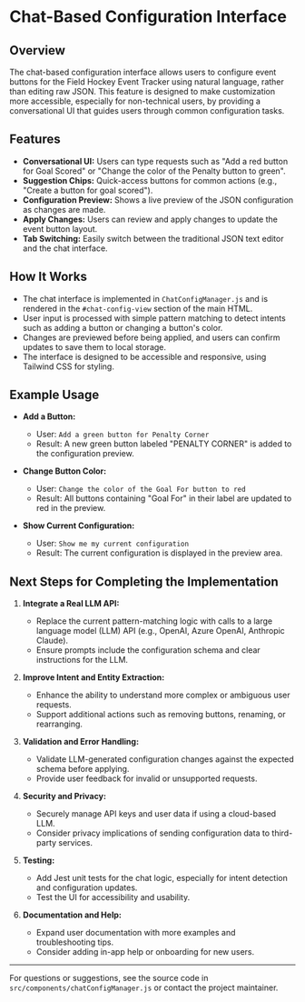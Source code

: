 # Chat-Based Configuration Interface

## Overview

The chat-based configuration interface allows users to configure event buttons for the Field Hockey Event Tracker using natural language, rather than editing raw JSON. This feature is designed to make customization more accessible, especially for non-technical users, by providing a conversational UI that guides users through common configuration tasks.

## Features

- **Conversational UI:** Users can type requests such as "Add a red button for Goal Scored" or "Change the color of the Penalty button to green".
- **Suggestion Chips:** Quick-access buttons for common actions (e.g., "Create a button for goal scored").
- **Configuration Preview:** Shows a live preview of the JSON configuration as changes are made.
- **Apply Changes:** Users can review and apply changes to update the event button layout.
- **Tab Switching:** Easily switch between the traditional JSON text editor and the chat interface.

## How It Works

- The chat interface is implemented in `ChatConfigManager.js` and is rendered in the `#chat-config-view` section of the main HTML.
- User input is processed with simple pattern matching to detect intents such as adding a button or changing a button's color.
- Changes are previewed before being applied, and users can confirm updates to save them to local storage.
- The interface is designed to be accessible and responsive, using Tailwind CSS for styling.

## Example Usage

- **Add a Button:**
  - User: `Add a green button for Penalty Corner`
  - Result: A new green button labeled "PENALTY CORNER" is added to the configuration preview.

- **Change Button Color:**
  - User: `Change the color of the Goal For button to red`
  - Result: All buttons containing "Goal For" in their label are updated to red in the preview.

- **Show Current Configuration:**
  - User: `Show me my current configuration`
  - Result: The current configuration is displayed in the preview area.

## Next Steps for Completing the Implementation

1. **Integrate a Real LLM API:**
   - Replace the current pattern-matching logic with calls to a large language model (LLM) API (e.g., OpenAI, Azure OpenAI, Anthropic Claude).
   - Ensure prompts include the configuration schema and clear instructions for the LLM.

2. **Improve Intent and Entity Extraction:**
   - Enhance the ability to understand more complex or ambiguous user requests.
   - Support additional actions such as removing buttons, renaming, or rearranging.

3. **Validation and Error Handling:**
   - Validate LLM-generated configuration changes against the expected schema before applying.
   - Provide user feedback for invalid or unsupported requests.

4. **Security and Privacy:**
   - Securely manage API keys and user data if using a cloud-based LLM.
   - Consider privacy implications of sending configuration data to third-party services.

5. **Testing:**
   - Add Jest unit tests for the chat logic, especially for intent detection and configuration updates.
   - Test the UI for accessibility and usability.

6. **Documentation and Help:**
   - Expand user documentation with more examples and troubleshooting tips.
   - Consider adding in-app help or onboarding for new users.

---

For questions or suggestions, see the source code in `src/components/chatConfigManager.js` or contact the project maintainer.
